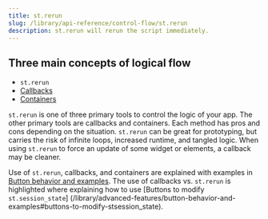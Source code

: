 ```yaml
---
title: st.rerun
slug: /library/api-reference/control-flow/st.rerun
description: st.rerun will rerun the script immediately.
---
```


<Autofunction function="streamlit.rerun" />

## Three main concepts of logical flow

- `st.rerun`
- [Callbacks](/library/api-reference/session-state#use-callbacks-to-update-session-state)
- [Containers](/library/api-reference/layout)

`st.rerun` is one of three primary tools to control the logic of your app. The other primary tools are callbacks and containers. Each method has pros and cons depending on the situation. `st.rerun` can be great for prototyping, but carries the risk of infinite loops, increased runtime, and tangled logic. When using `st.rerun` to force an update of some widget or elements, a callback may be cleaner.

Use of `st.rerun`, callbacks, and containers are explained with examples in [Button behavior and examples](/library/advanced-features/button-behavior-and-examples). The use of callbacks vs. `st.rerun` is highlighted where explaining how to use [Buttons to modify `st.session_state`] (/library/advanced-features/button-behavior-and-examples#buttons-to-modify-stsession_state).
